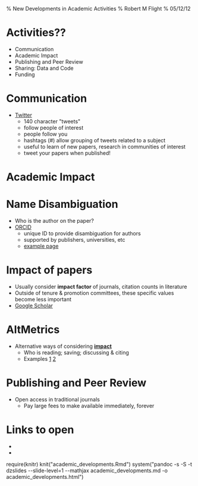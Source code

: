 % New Developments in Academic Activities
% Robert M Flight
% 05/12/12




# Activities??

 * Communication
 * Academic Impact
 * Publishing and Peer Review
 * Sharing: Data and Code
 * Funding
 
# Communication

 * [Twitter](https://twitter.com/rmflight)
     * 140 character "tweets"
     * follow people of interest
     * people follow you
     * hashtags (#) allow grouping of tweets related to a subject
     * useful to learn of new papers, research in communities of interest
     * tweet your papers when published!
     
# Academic Impact

# Name Disambiguation

 * Who is the author on the paper?
 * [ORCID](http://orcid.org)
     * unique ID to provide disambiguation for authors
     * supported by publishers, universities, etc
     * [example page](https://orcid.org/0000-0001-8141-7788)
     
# Impact of papers

 * Usually consider **impact factor** of journals, citation counts in literature
 * Outside of tenure & promotion committees, these specific values become less important
 * [Google Scholar](http://scholar.google.com/citations?user=G8bFNwYAAAAJ&hl=en)

# AltMetrics
 * Alternative ways of considering **[impact](http://altmetrics.org/tools/)**
     * Who is reading; saving; discussing & citing
     * Examples [1]()  [2]()
     
# Publishing and Peer Review

 * Open access in traditional journals
     * Pay large fees to make available immediately, forever
     
# 
     
     
# Links to open

 * 
 * 
 
 require(knitr)
 knit("academic_developments.Rmd")
 system("pandoc -s -S -t dzslides --slide-level=1 --mathjax academic_developments.md -o academic_developments.html")
